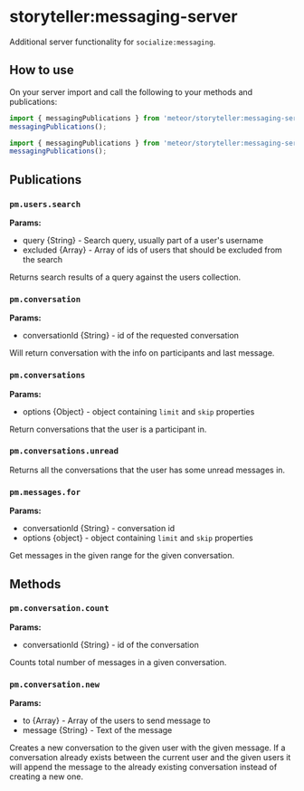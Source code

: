# storyteller:messaging-server

Additional server functionality for `socialize:messaging`.

## How to use

On your server import and call the following to your methods and publications:

```javascript
import { messagingPublications } from 'meteor/storyteller:messaging-server';
messagingPublications();

import { messagingPublications } from 'meteor/storyteller:messaging-server';
messagingPublications();
```

## Publications

### `pm.users.search`

**Params:**
* query {String} - Search query, usually part of a user's username
* excluded {Array} - Array of ids of users that should be excluded from the search

Returns search results of a query against the users collection.

### `pm.conversation`

**Params:**
* conversationId {String} - id of the requested conversation

Will return conversation with the info on participants and last message.

### `pm.conversations`

**Params:**
* options {Object} - object containing `limit` and `skip` properties

Return conversations that the user is a participant in.

### `pm.conversations.unread`

Returns all the conversations that the user has some unread messages in.

### `pm.messages.for`

**Params:**
* conversationId {String} - conversation id
* options {object} - object containing `limit` and `skip` properties

Get messages in the given range for the given conversation.

## Methods

### `pm.conversation.count`

**Params:**
* conversationId {String} - id of the conversation

Counts total number of messages in a given conversation.

### `pm.conversation.new`

**Params:**
* to {Array} - Array of the users to send message to
* message {String} - Text of the message

Creates a new conversation to the given user with the given message. If a conversation already exists between the current user and the given users it will append the message to the already existing conversation instead of creating a new one.
